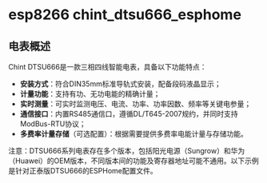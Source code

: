 # esp8266 chint_dtsu666_esphome
## 电表概述

Chint DTSU666是一款三相四线智能电表，具备以下功能特点：
- **安装方式**：符合DIN35mm标准导轨式安装，配备段码液晶显示；
- **计量功能**：支持有功、无功电能的精确计量；
- **实时测量**：可实时监测电压、电流、功率、功率因数、频率等关键电参量；
- **通信接口**：内置RS485通信口，遵循DL/T645-2007规约，并同时支持ModBus-RTU协议；
- **多费率计量存储**（可选配置）：根据需要提供多费率电能计量与存储功能。

注意：DTSU666系列电表存在多个版本，包括阳光电源（Sungrow）和华为（Huawei）的OEM版本，不同版本间的功能及寄存器地址可能不通用。以下示例是针对正泰版DTSU666的ESPHome配置文件。
